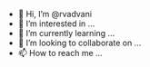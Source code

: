 - 👋 Hi, I’m @rvadvani
- 👀 I’m interested in ...
- 🌱 I’m currently learning ...
- 💞️ I’m looking to collaborate on ...
- 📫 How to reach me ...

<!---
rvadvani/rvadvani is a ✨ special ✨ repository because its `README.md` (this file) appears on your GitHub profile.
You can click the Preview link to take a look at your changes.
--->
